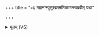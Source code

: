 +++
title = "०६ महानग्न्युलूखलमतिक्रामन्त्यब्रवीत् यथा"

+++
<details><summary>मूलम् (VS)</summary>

म॑हान॒ग्न्यु᳡लूखलमति॒क्राम॑न्त्यब्रवीत्।  
यथा॒ तव॑ वनस्पते॒ निर॑घ्नन्ति॒ तथै॑वेति ॥
</details>